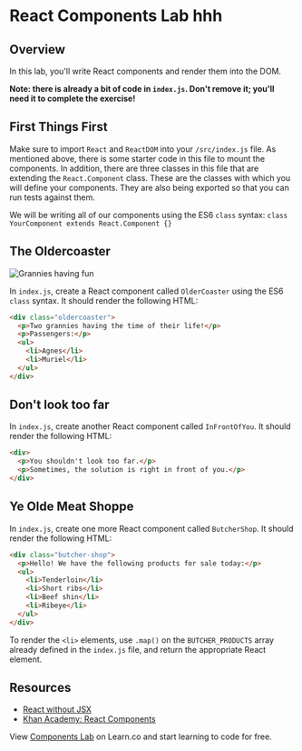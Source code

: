 # React Components Lab hhh

## Overview

In this lab, you'll write React components and render them into the DOM.

**Note: there is already a bit of code in `index.js`. Don't remove it; you'll need it to complete the exercise!**

## First Things First
Make sure to import `React` and `ReactDOM` into your `/src/index.js` file. As mentioned above, there is some starter code in this file to mount the components. In addition, there are three classes in this file that are extending the `React.Component` class. These are the classes with which you will define your components. They are also being exported so that you can run tests against them.

We will be writing all of our components using the ES6 `class` syntax: `class YourComponent extends React.Component {}`

## The Oldercoaster
![Grannies having fun](https://media.giphy.com/media/MMQrQQ87G2MmY/giphy.gif)

In `index.js`, create a React component called `OlderCoaster` using the ES6 `class` syntax. It should render the following HTML:

```html
<div class="oldercoaster">
  <p>Two grannies having the time of their life!</p>
  <p>Passengers:</p>
  <ul>
    <li>Agnes</li>
    <li>Muriel</li>
  </ul>
</div>
```

## Don't look too far
In `index.js`, create another React component called `InFrontOfYou`. It should render the following HTML:

```html
<div>
  <p>You shouldn't look too far.</p>
  <p>Sometimes, the solution is right in front of you.</p>
</div>
```

## Ye Olde Meat Shoppe
In `index.js`, create one more React component called `ButcherShop`. It should render the following HTML:

```html
<div class="butcher-shop">
  <p>Hello! We have the following products for sale today:</p>
  <ul>
    <li>Tenderloin</li>
    <li>Short ribs</li>
    <li>Beef shin</li>
    <li>Ribeye</li>
  </ul>
</div>
```

To render the `<li>` elements, use `.map()` on the `BUTCHER_PRODUCTS` array already defined in the `index.js` file, and return the appropriate React element.

## Resources

- [React without JSX](http://jamesknelson.com/learn-raw-react-no-jsx-flux-es6-webpack/)
- [Khan Academy: React Components](https://khan.github.io/react-components/)

<p class='util--hide'>View <a href='https://learn.co/lessons/react-components-lab'>Components Lab</a> on Learn.co and start learning to code for free.</p>
